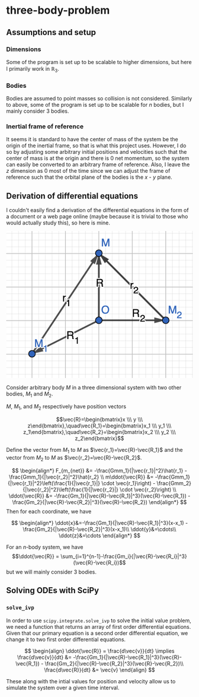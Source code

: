 # three-body-problem

## Assumptions and setup
### Dimensions
Some of the program is set up to be scalable to higher dimensions, but here I primarily work in $\mathbb{R}_3$. 
### Bodies
Bodies are assumed to point masses so collision is not considered. Similarly to above, some of the program is set up to be scalable for $n$ bodies, but I mainly consider 3 bodies.
### Inertial frame of reference
It seems it is standard to have the center of mass of the system be the origin of the inertial frame, so that is what this project uses. However, I do so by adjusting some arbitrary initial positions and velocities such that the center of mass is at the origin and there is 0 net momentum, so the system can easily be converted to an arbitrary frame of reference.
Also, I leave the $z$ dimension as $0$ most of the time since we can adjust the frame of reference such that the orbital plane of the bodies is the $x$ - $y$ plane. 

## Derivation of differential equations

I couldn't easily find a derivation of the differential equations in the form of a document or a web page online (maybe because it is trivial to those who would actually study this), so here is mine. 

![system diagram](media/system_diagram.png)

Consider arbitrary body $M$ in a three dimensional system with two other bodies, $M_1$ and $M_2$. 

$M$, $M_1$, and $M_2$ respectively have position vectors

$$\vec{R}=\begin{bmatrix}x \\\ y \\\ z\end{bmatrix},\quad\vec{R_1}=\begin{bmatrix}x_1 \\\ y_1 \\\ z_1\end{bmatrix},\quad\vec{R_2}=\begin{bmatrix}x_2 \\\ y_2 \\\ z_2\end{bmatrix}$$

Define the vector from $M_1$ to $M$ as $\vec{r_1}=\vec{R}-\vec{R_1}$ and the vector from $M_2$ to $M$ as $\vec{r_2}=\vec{R}-\vec{R_2}$.

$$
\begin{align*} 
F_{m_{net}} &= -\frac{Gmm_1}{|\vec{r_1}|^2}\hat{r_1} - \frac{Gmm_1}{|\vec{r_2}|^2}\hat{r_2} \\
m\ddot{\vec{R}} &= -\frac{Gmm_1}{|\vec{r_1}|^2}\left(\frac{1}{|\vec{r_1}|} \cdot \vec{r_1}\right) - \frac{Gmm_2}{|\vec{r_2}|^2}\left(\frac{1}{|\vec{r_2}|} \cdot \vec{r_2}\right) \\
\ddot{\vec{R}} &= -\frac{Gm_1}{|\vec{R}-\vec{R_1}|^3}(\vec{R}-\vec{R_1}) - \frac{Gm_2}{|\vec{R}-\vec{R_2}|^3}(\vec{R}-\vec{R_2})
\end{align*}
$$
Then for each coordinate, we have 

$$
\begin{align*} 
\ddot{x}&=-\frac{Gm_1}{|\vec{R}-\vec{R_1}|^3}(x-x_1) - \frac{Gm_2}{|\vec{R}-\vec{R_2}|^3}(x-x_1)\\
\ddot{y}&=\cdots\\
\ddot{z}&=\cdots 
\end{align*}
$$

For an $n$-body system, we have
$$\ddot{\vec{R}} = \sum_{i=1}^{n-1}-\frac{Gm_i}{|\vec{R}-\vec{R_i}|^3}(\vec{R}-\vec{R_i})$$
but we will mainly consider 3 bodies.

## Solving ODEs with SciPy

### `solve_ivp`
In order to use `scipy.integrate.solve_ivp` to solve the initial value problem, we need a function that returns an array of first order differential equations. Given that our primary equation is a second order differential equation, we change it to two first order differential equations. 

$$
\begin{align}
\ddot{\vec{R}} = \frac{d\vec{v}}{dt} \implies \frac{d\vec{v}}{dt} &= -\frac{Gm_1}{|\vec{R}-\vec{R_1}|^3}(\vec{R}-\vec{R_1}) - \frac{Gm_2}{|\vec{R}-\vec{R_2}|^3}(\vec{R}-\vec{R_2})\\
\frac{d\vec{R}}{dt} &= \vec{v}
\end{align}
$$

These along with the intial values for position and velocity allow us to simulate the system over a given time interval. 